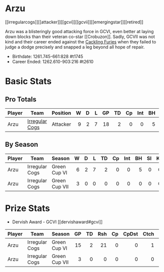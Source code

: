 # Arzu

[[irregularcogs]][[attacker]][[gcvi]][[gcvii]][[emergingstar]][[retired]]

Arzu was a blisteringly good attacking force in GCVI, even better at laying down blocks than their veteran co-star [[Crobuzon]]. Sadly, GCVII was not kind and their career ended against the [Cackling Furies](../teams/cacklingfuries) when they failed to judge a dodge precisely and snapped a leg beyond all hope of repair. 

* Birthdate: 1261.745-661:828 #t1745
* Career Ended: 1262.610-903:216 #t2610

# Basic Stats

## Pro Totals

| Player           | Team        | Position      | W | D | L | GP | TD | Cp | Int | BH | SI | Ki | MVP | SPP |
|------------------|-------------|---------------|--:|--:|--:|---:|---:|---:|----:|---:|---:|---:|----:|----:|
| Arzu  | [Irregular Cogs](../teams/irregularcogs) | Attacker |    9 |    2 |    7 |   18 |    2 |    0 |    0 |    5 |    0 |    0 |    3 |   31 |

## By Season

| Player | Team         | Season          | W | D | L | TD | Cp | Int | BH | SI | Ki | MVP | SPP |
|--------|--------------|-----------------|--:|--:|--:|---:|---:|----:|---:|---:|---:|----:|----:|
| Arzu  | Irregular Cogs | Green Cup VI  |    6 |    2 |    7 |    2 |    0 |    0 |    5 |    0 |    0 |    3 |   31 |
| Arzu  | Irregular Cogs | Green Cup VII |    3 |    0 |    0 |    0 |    0 |    0 |    0 |    0 |    0 |    0 |    0 |

# Prize Stats

* Dervish Award - GCVI [[dervishaward#gcvi]]

| Player | Team         | Season          | GP | TD | Rsh | Cp | CpDst | Ctch | Int | Cas | Blk | Sck | MVP | SPP |
|--------|--------------|-----------------|---:|---:|----:|---:|------:|-----:|----:|----:|----:|----:|----:|----:|
| Arzu  | Irregular Cogs | Green Cup VI  | 15 |    2 |   21 |    0 |     0 |    1 |    0 |    5 |  **146** |    7 |    3 |   31 |
| Arzu  | Irregular Cogs | Green Cup VII |  3 |    0 |    0 |    0 |     0 |    0 |    0 |    0 |   18 |    1 |    0 |    0 |
